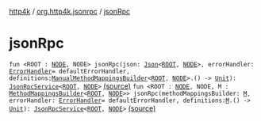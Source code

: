 [http4k](../index.md) / [org.http4k.jsonrpc](index.md) / [jsonRpc](./json-rpc.md)

# jsonRpc

`fun <ROOT : `[`NODE`](json-rpc.md#NODE)`, NODE> jsonRpc(json: `[`Json`](../org.http4k.format/-json/index.md)`<`[`ROOT`](json-rpc.md#ROOT)`, `[`NODE`](json-rpc.md#NODE)`>, errorHandler: `[`ErrorHandler`](-error-handler.md)` = defaultErrorHandler, definitions: `[`ManualMethodMappingsBuilder`](-manual-method-mappings-builder/index.md)`<`[`ROOT`](json-rpc.md#ROOT)`, `[`NODE`](json-rpc.md#NODE)`>.() -> `[`Unit`](https://kotlinlang.org/api/latest/jvm/stdlib/kotlin/-unit/index.html)`): `[`JsonRpcService`](-json-rpc-service/index.md)`<`[`ROOT`](json-rpc.md#ROOT)`, `[`NODE`](json-rpc.md#NODE)`>` [(source)](https://github.com/http4k/http4k/blob/master/http4k-jsonrpc/src/main/kotlin/org/http4k/jsonrpc/extensions.kt#L6)
`fun <ROOT : `[`NODE`](json-rpc.md#NODE)`, NODE, M : `[`MethodMappingsBuilder`](-method-mappings-builder/index.md)`<`[`ROOT`](json-rpc.md#ROOT)`, `[`NODE`](json-rpc.md#NODE)`>> jsonRpc(methodMappingsBuilder: `[`M`](json-rpc.md#M)`, errorHandler: `[`ErrorHandler`](-error-handler.md)` = defaultErrorHandler, definitions: `[`M`](json-rpc.md#M)`.() -> `[`Unit`](https://kotlinlang.org/api/latest/jvm/stdlib/kotlin/-unit/index.html)`): `[`JsonRpcService`](-json-rpc-service/index.md)`<`[`ROOT`](json-rpc.md#ROOT)`, `[`NODE`](json-rpc.md#NODE)`>` [(source)](https://github.com/http4k/http4k/blob/master/http4k-jsonrpc/src/main/kotlin/org/http4k/jsonrpc/extensions.kt#L11)